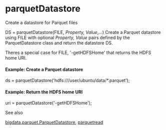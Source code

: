 
#   parquetDatastore 







Create a datastore for Parquet files

DS = parquetDatastore(FILE, *Property, Value*,...) Create a Parquet
datastore using FILE with optional *Property, Value* pairs defined by the
ParquetDatastore class and return the datastore DS.

Theres a special case for FILE, '-getHDFSHome' that returns the HDFS home
URI.

#### Example: Create a Parquet datastore

ds = parquetDatastore('hdfs:///user/ubuntu/data/*.parquet');

#### Example: Return the HDFS home URI

uri = parquetDatastore('-getHDFSHome');



See also



[bigdata.parquet.ParquetDatastore](bigdata.parquet.ParquetDatastore.md),
[parquetread](parquetread.md)
